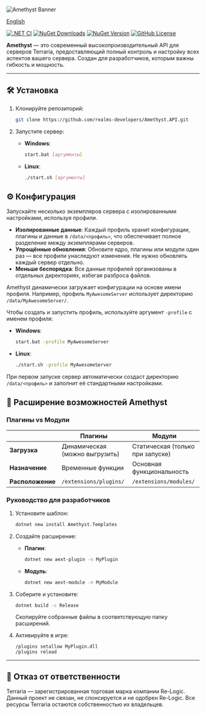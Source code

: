 ![Amethyst Banner](https://github.com/user-attachments/assets/72706bdc-f722-48b4-a3b2-80006ec199be)

[English](README.md)

[![.NET CI](https://github.com/realms-developers/Amethyst.API/actions/workflows/dotnet.yml/badge.svg)](https://github.com/realms-developers/Amethyst.API/actions/workflows/dotnet.yml)
[![NuGet Downloads](https://img.shields.io/nuget/dt/Amethyst.Server)](https://www.nuget.org/packages/Amethyst.Server)
[![NuGet Version](https://img.shields.io/nuget/v/Amethyst.Server)](https://www.nuget.org/packages/Amethyst.Server)
[![GitHub License](https://img.shields.io/github/license/realms-developers/Amethyst.API)](LICENSE)


**Amethyst** — это современный высокопроизводительный API для серверов Terraria, предоставляющий полный контроль и настройку всех аспектов вашего сервера. Создан для разработчиков, которым важны гибкость и мощность.

<!--
📚 [Документация](http://example.com/)
-->

---

## 🛠️ Установка

1. Клонируйте репозиторий:
   ```bash
   git clone https://github.com/realms-developers/Amethyst.API.git
   ```

2. Запустите сервер:
   - **Windows**:
     ```bash
     start.bat [аргументы]
     ```
   - **Linux**:
     ```bash
     ./start.sh [аргументы]
     ```

## ⚙️ Конфигурация

Запускайте несколько экземпляров сервера с изолированными настройками, используя профили.

- **Изолированные данные**: Каждый профиль хранит конфигурации, плагины и данные в `/data/<профиль>`, что обеспечивает полное разделение между экземплярами серверов.
- **Упрощённые обновления**: Обновите ядро, плагины или модули один раз — все профили унаследуют изменения. Не нужно обновлять каждый сервер отдельно.
- **Меньше беспорядка**: Все данные профилей организованы в отдельных директориях, избегая разброса файлов.

Amethyst динамически загружает конфигурации на основе имени профиля. Например, профиль `MyAwesomeServer` использует директорию `/data/MyAwesomeServer/`.

Чтобы создать и запустить профиль, используйте аргумент `-profile` с именем профиля:
   - **Windows**:
     ```bash
     start.bat -profile MyAwesomeServer
     ```
   - **Linux**:
     ```bash
     ./start.sh -profile MyAwesomeServer
     ```

При первом запуске сервер автоматически создаст директорию `/data/<профиль>` и заполнит её стандартными настройками.

## 🧩 Расширение возможностей Amethyst

### Плагины vs Модули
|                 | Плагины                       | Модули                           |
|-----------------|-------------------------------|----------------------------------|
| **Загрузка**    | Динамическая (можно выгрузить)| Статическая (только при запуске) |
| **Назначение**  | Временные функции             | Основная функциональность        |
| **Расположение**| `/extensions/plugins/`        | `/extensions/modules/`           |

### Руководство для разработчиков

1. Установите шаблон:
   ```bash
   dotnet new install Amethyst.Templates
   ```

2. Создайте расширение:
   - **Плагин**:
     ```bash
     dotnet new aext-plugin -n MyPlugin
     ```
   - **Модуль**:
     ```bash
     dotnet new aext-module -n MyModule
     ```

3. Соберите и установите:
   ```bash
   dotnet build -c Release
   ```
   Скопируйте собранные файлы в соответствующую папку расширений.

4. Активируйте в игре:
   ```
   /plugins setallow MyPlugin.dll
   /plugins reload
   ```

---

## 📜 Отказ от ответственности

Terraria — зарегистрированная торговая марка компании Re-Logic. Данный проект не связан, не спонсируется и не одобрен Re-Logic. Все ресурсы Terraria остаются собственностью их владельцев.